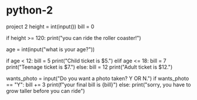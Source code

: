 # python-2
project 2
height = int(input())
bill = 0

if height >= 120:
  print("you can ride the roller coaster!")
  
  age = int(input("what is your age?"))
  
  if age < 12:
     bill = 5
     print("Child ticket is $5.")
  elif age <= 18:
    bill = 7
    print("Teenage ticket is $7.")
  else:
    bill = 12
    print("Adult ticket is $12.")
    
  wants_photo = input("Do you want a photo taken? Y OR N.")
  if wants_photo == "Y":
     bill += 3
  print(f"your final bill is {bill}")
else: 
  print("sorry, you have to grow taller before you can ride")
